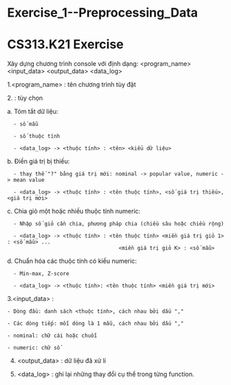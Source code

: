 # Exercise_1--Preprocessing_Data
# CS313.K21 Exercise 
Xây dựng chương trình console với định dạng:
  <program_name> <options> <input_data> <output_data> <data_log>
 
1.<program_name> : tên chương trình tùy đặt

2.<options> : tùy chọn
  
 a. Tóm tắt dữ liệu: <summary>
  
      - số mẫu
  
      - số thuộc tính
      
      - <data_log> -> <thuộc tính> : <tên> <kiểu dữ liệu>
  
 b. Điền giá trị bị thiếu: <replace>
  
      - thay thế "?" bằng giá trị mới: nominal -> popular value, numeric -> mean value
  
      - <data_log> -> <thuộc tính> : <tên thuộc tính>, <số giá trị thiếu>, <giá trị mới>
  
 c. Chia giỏ một hoặc nhiều thuộc tính numeric:  <discretize>
  
      - Nhập số giỏ cần chia, phương pháp chia (chiều sâu hoặc chiều rộng)
  
      - <data_log> -> <thuộc tính> : <tên thuộc tính> <miền giá trị giỏ 1> : <số mẫu> ... 
                                        <miền giá trị giỏ K> : <số mẫu>
                                          
 d. Chuẩn hóa các thuộc tính có kiểu numeric: <normalize>
  
      - Min-max, Z-score
  
      - <data_log> -> <thuộc tính>: <tên thuộc tính> <miền giá trị mới>
  
3.<input_data> : 

    - Dòng đầu: danh sách <thuộc tính>, cách nhau bởi dấu ","
    
    - Các dòng tiếp: mỗi dòng là 1 mẫu, cách nhau bởi dấu ","
    
    - nominal: chữ cái hoặc chuỗi
    
    - numeric: chữ số
    
4. <output_data> : dữ liệu đã xử lí

5. <data_log> : ghi lại những thay đổi cụ thể trong từng function.


